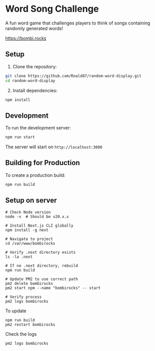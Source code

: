 # Word Song Challenge

A fun word game that challenges players to think of songs containing randomly generated words!

<https://bombi.rocks>

## Setup

1. Clone the repository:
```bash
git clone https://github.com/Roald87/random-word-display.git
cd random-word-display
```

2. Install dependencies:
```bash
npm install
```

## Development

To run the development server:

```bash
npm run start
```

The server will start on `http://localhost:3000`


## Building for Production

To create a production build:
```bash
npm run build
```

## Setup on server 

``` 
# Check Node version
node -v  # Should be v20.x.x

# Install Next.js CLI globally
npm install -g next

# Navigate to project
cd /var/www/bombirocks

# Verify .next directory exists
ls -la .next

# If no .next directory, rebuild
npm run build

# Update PM2 to use correct path
pm2 delete bombirocks
pm2 start npm --name "bombirocks" -- start

# Verify process
pm2 logs bombirocks
```

To update 

```
npm run build
pm2 restart bombirocks
```

Check the logs

``` 
pm2 logs bombirocks
```
